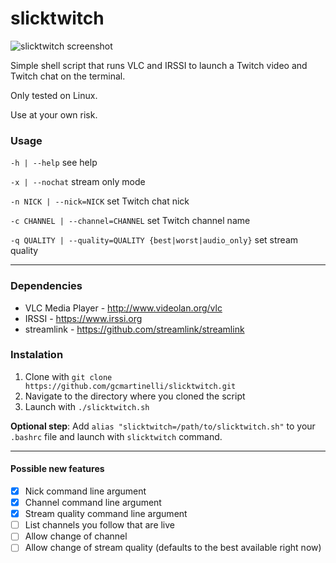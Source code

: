 # slicktwitch

![slicktwitch screenshot](https://i.imgur.com/YoUyZml.png)

Simple shell script that runs VLC and IRSSI to launch a Twitch video and Twitch chat on the terminal.

Only tested on Linux.

Use at your own risk.

### Usage
`-h | --help`												see help

`-x | --nochat`												stream only mode

`-n NICK | --nick=NICK`										set Twitch chat nick

`-c CHANNEL | --channel=CHANNEL`							set Twitch channel name

`-q QUALITY | --quality=QUALITY {best|worst|audio_only}`	set stream quality

---

### Dependencies
* VLC Media Player - http://www.videolan.org/vlc
* IRSSI - https://www.irssi.org
* streamlink - https://github.com/streamlink/streamlink

### Instalation
1. Clone with `git clone https://github.com/gcmartinelli/slicktwitch.git`
2. Navigate to the directory where you cloned the script
3. Launch with `./slicktwitch.sh`

**Optional step**: Add `alias "slicktwitch=/path/to/slicktwitch.sh"` to your `.bashrc` file and launch with `slicktwitch` command.

---

#### Possible new features
- [x] Nick command line argument
- [x] Channel command line argument
- [x] Stream quality command line argument
- [ ] List channels you follow that are live
- [ ] Allow change of channel
- [ ] Allow change of stream quality (defaults to the best available right now)
